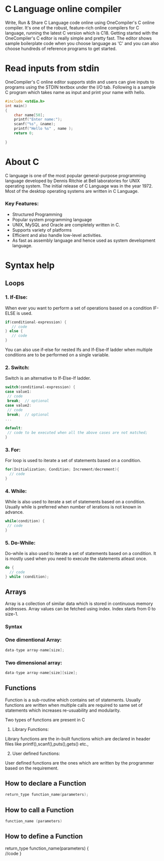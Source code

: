 # C Language online compiler
Write, Run & Share C Language code online using OneCompiler's C online compiler. It's one of the robust, feature-rich online compilers for C language, running the latest C version which is C18. Getting started with the OneCompiler's C editor is really simple and pretty fast. The editor shows sample boilerplate code when you choose language as 'C' and you can also choose hundreds of reference programs to get started.

# Read inputs from stdin
OneCompiler's C online editor supports stdin and users can give inputs to programs using the STDIN textbox under the I/O tab. Following is a sample C program which takes name as input and print your name with hello.

```c
#include <stdio.h>
int main()
{
    char name[50];
    printf("Enter name:");
    scanf("%s", &name);
    printf("Hello %s" , name );
    return 0;
    
}
```

# About C

C language is one of the most popular general-purpose programming language developed by Dennis Ritchie at Bell laboratories for UNIX operating system. The initial release of C Language was in the year 1972. Most of the desktop operating systems are written in C Language. 

### Key Features:

* Structured Programming
* Popular system programming language
* UNIX, MySQL and Oracle are completely written in C.
* Supports variety of platforms
* Efficient and also handle low-level activities.
* As fast as assembly language and hence used as system development language.

# Syntax help

## Loops

### 1. If-Else:

When ever you want to perform a set of operations based on a condition IF-ELSE is used.

```c
if(conditional-expression) {
   // code
} else {
   // code
}
```

You can also use if-else for nested Ifs and If-Else-If ladder when multiple conditions are to be performed on a single variable.

### 2. Switch:

Switch is an alternative to If-Else-If ladder.

```c
switch(conditional-expression) {    
case value1:    
 // code    
 break;  // optional  
case value2:    
 // code    
 break;  // optional  
...    
    
default:     
 // code to be executed when all the above cases are not matched;    
} 
```
### 3. For:

For loop is used to iterate a set of statements based on a condition.

```c
for(Initialization; Condition; Increment/decrement){  
  // code  
} 
```
### 4. While:

While is also used to iterate a set of statements based on a condition. Usually while is preferred when number of ierations is not known in advance.

```c
while(condition) {  
 // code 
}  
```
### 5. Do-While:
Do-while is also used to iterate a set of statements based on a condition. It is mostly used when you need to execute the statements atleast once.

```c
do {
  // code 
} while (condition); 
```

## Arrays

Array is a collection of similar data which is stored in continuous memory addresses. Array values can be fetched using index.  Index starts from 0 to size-1.

### Syntax

### One dimentional Array:

```c
data-type array-name[size];
```

### Two dimensional array:
```c
data-type array-name[size][size];
```
## Functions

Function is a sub-routine which contains set of statements. Usually functions are written when multiple calls are required to same set of statements which increases re-usuability and modularity.

Two types of functions are present in C

1. Library Functions:

Library functions are the in-built functions which are declared in header files like printf(),scanf(),puts(),gets() etc.,

2. User defined functions:

User defined functions are the ones which are written by the programmer based on the requirement.

## How to declare a Function

```c
return_type function_name(parameters);
```

## How to call a Function

```c
function_name (parameters)
```
## How to define a Function

return_type function_name(parameters) {  
  //code
}

